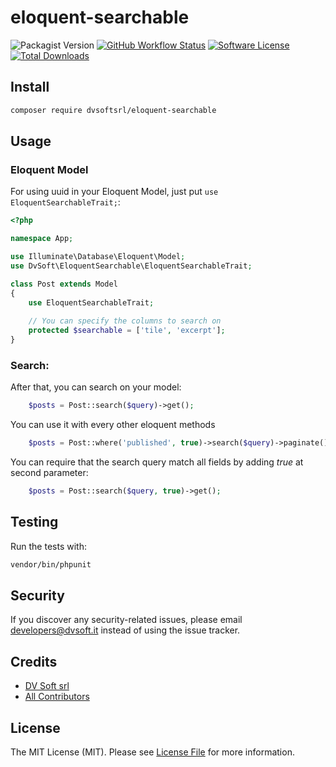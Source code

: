 # eloquent-searchable

![Packagist Version](https://img.shields.io/packagist/v/dvsoftsrl/eloquent-searchable?label=Version&style=flat-square)
[![GitHub Workflow Status](https://img.shields.io/github/workflow/status/dvsoftsrl/eloquent-searchable/CI?style=flat-square)](https://github.com/dvsoftsrl/eloquent-searchable/actions)
[![Software License](https://img.shields.io/badge/license-MIT-brightgreen.svg?style=flat-square)](LICENSE.md)
[![Total Downloads](https://img.shields.io/packagist/dt/dvsoftsrl/eloquent-searchable.svg?style=flat-square)](https://packagist.org/packages/dvsoftsrl/eloquent-searchable)

## Install

```bash
composer require dvsoftsrl/eloquent-searchable
```

## Usage

### Eloquent Model

For using uuid in your Eloquent Model, just put `use EloquentSearchableTrait;`:

```php
<?php

namespace App;

use Illuminate\Database\Eloquent\Model;
use DvSoft\EloquentSearchable\EloquentSearchableTrait;

class Post extends Model
{
    use EloquentSearchableTrait;
    
    // You can specify the columns to search on
    protected $searchable = ['tile', 'excerpt'];
}
```

### Search:

After that, you can search on your model:

```php
    $posts = Post::search($query)->get();
```

You can use it with every other eloquent methods

```php
    $posts = Post::where('published', true)->search($query)->paginate();
```

You can require that the search query match all fields by adding _true_ at second parameter:

```php
    $posts = Post::search($query, true)->get();
```

## Testing

Run the tests with:

```bash
vendor/bin/phpunit
```

## Security

If you discover any security-related issues, please email developers@dvsoft.it instead of using the issue tracker.

## Credits

- [DV Soft srl](https://github.com/dvsoftsrl)
- [All Contributors](../../contributors)

## License

The MIT License (MIT). Please see [License File](/LICENSE.md) for more information.